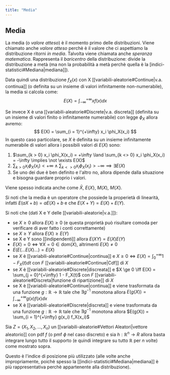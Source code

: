 ```yaml
---
title: "Media"
---
```

## Media
La media (o *valore atteso*) è il momento primo delle distribuzioni. Viene chiamato anche *valore atteso* perchè è il valore che ci aspettiamo la distribuzione ritorni *in media*. Talvolta viene chiamata anche *speranza matematica*. Rappresenta il *baricentro* della distribuzione: divide la distribuzione a metà (ma non la probabilità a metà perchè quella è la [indici-statistici#Mediana|mediana]]).

Data quindi una distribuzione $f_X(x)$ con X [[variabili-aleatorie#Continue|v.a. continua]] (o definita su un insieme di valori infinitamente non-numerabile), la media si calcola come:
$$
    E(X) = \int_{-\infty}^{+\infty} x f(x) dx
$$

Se invece X è una [[variabili-aleatorie#Discrete|v.a. discreta]] (definita su un insieme di valori finito o infinitamente numerabile) con legge $\phi_X$ allora avremo:
$$
    E(X) = \sum_{i = 1}^{+\infty} x_i \phi_X(x_i)
$$
In questo caso particolare, se $X$ è definita su un insieme infinitamente numerabile di valori allora i possibili valori di $E(X)$ sono:
1) $\sum_{k > 0} x_i \phi_X(x_i) = +\infty \land \sum_{k <> 0} x_i \phi_X(x_i) = -\infty \implies \not \exists E(X)$
2) $\sum_{k > 0} x_i \phi_X(x_i) < +\infty \land \sum_{k <> 0} x_i \phi_X(x_i) > -\infty \implies \exists E(X)$
3) Se uno dei due è ben definito e l'altro no, allora dipende dalla situazione e bisogna guardare proprio i valori.

Viene spesso indicata anche come $\bar X$, $E\{X\}$, $M(X)$, $M\{X\}$.

Si noti che la media è un operatore che possiede la properietà di linearità, infatti $E(aX + b) = aE(X) + b$ e che $E(X + Y) = E(X) + E(Y)$.

Si noti che (dati X e Y delle [[variabili-aleatorie|v.a.]]):
- se $X \ge 0$ allora $E(X) \ge 0$ (e questa proprietà può risultare comoda per verificare di aver fatto i conti correttamente)
- se $X \ge Y$ allora $E(X) \ge E(Y)$
- se X e Y sono [[indipendenti]] allora $E(X Y) = E(X) E(Y)$
- $E(X) = 0 \iff \forall X = 0 \in \mathrm{dom}(X)$, altrimenti $E(X) \not = 0$
- $E(E(\ldots E(X) \ldots) = E(X)$
- se $X$ è [[variabili-aleatorie#Continue|continua]] e $X \ge 0 \iff E(X) = \int_0^{+\infty} 1 - F_X(t) dt$ con $F$ [[variabili-aleatorie#Continue|Cdf]] di $X$
- se $X$ è [[variabili-aleatorie#Discrete|discreata]] e $X \ge 0 \iff E(X) = \sum_{j = 0}^{+\infty} 1 - F_X(t)$ con $F$ [[variabili-aleatorie#Discreta|funzione di ripartizione]] di $X$
- se X è [[variabili-aleatorie#Continue|continua]] e viene trasformata da una funzione $g: \mathbb{R} \to \mathbb{R}$ tale che $\exists g^{-1}$ monotona allora $E(g(X)) = \int_{-\infty}^{+\infty} g(x) f(x) dx$
- se X è [[variabili-aleatorie#Discrete|discreta]] e viene trasformata da una funzione $g: \mathbb{R} \to \mathbb{R}$ tale che $\exists g^{-1}$ monotona allora $E(g(X)) = \sum_{i = 1}^{+\infty} g(x_i) f_X(x_i)$

Sia $Z = (X_1, X_2, \dots, X_n)$ un [[variabili-aleatorie#Vettori Aleatori|vettore aleatorio]] con pdf $f$ (o pmf $\phi$ nel caso discreto) e sia $h: \mathbb{R}^n \to R$ allora basta integrare lungo tutto il supporto (e quindi integrare su tutto $\mathbb{R}$ per $n$ volte) come mostrato sopra.

Questo è l'indice di posizione più utilizzato (alle volte anche impropriamente, poichè spesso la [[indici-statistici#Mediana|mediana]] è più rappresentativa perchè appartenente alla distribuzione).
